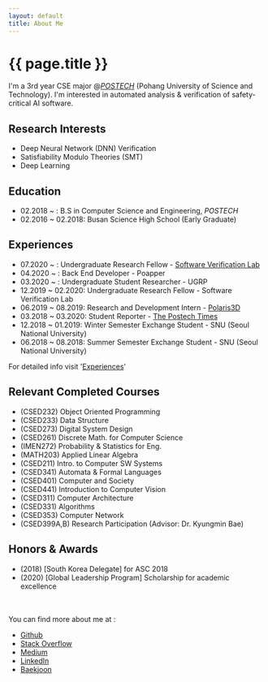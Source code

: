 ```yaml
---
layout: default
title: About Me
---
```


{{ page.title }}
================
I'm a 3rd year CSE major @[*POSTECH*](http://postech.ac.kr/eng/) (Pohang University of Science and Technology). I'm interested in automated analysis & verification of safety-critical AI software.  

Research Interests
------------------
- Deep Neural Network (DNN) Verification
- Satisfiability Modulo Theories (SMT)
- Deep Learning

Education
---------
- 02.2018 ~ : B.S in Computer Science and Engineering, *POSTECH*
- 02.2016 ~ 02.2018: Busan Science High School (Early Graduate)

Experiences
-----------
- 07.2020 ~ : Undergraduate Research Fellow - [Software Verification Lab](http://sevlab.postech.ac.kr/index.html)
- 04.2020 ~ : Back End Developer - Poapper
- 03.2020 ~ : Undergraduate Student Researcher - UGRP
- 12.2019 ~ 02.2020: Undergraduate Research Fellow - Software Verification Lab
- 06.2019 ~ 08.2019: Research and Development Intern - [Polaris3D](http://polaris3d.co)
- 03.2018 ~ 03.2020: Student Reporter - [The Postech Times](http://times.postech.ac.kr/index_eng.html)
- 12.2018 ~ 01.2019: Winter Semester Exchange Student - SNU (Seoul National University)
- 06.2018 ~ 08.2018: Summer Semester Exchange Student - SNU (Seoul National University)

For detailed info visit '[Experiences]({{site.baseurl}}/experience.html)'

Relevant Completed Courses
--------------------------
- (CSED232) Object Oriented Programming
- (CSED233) Data Structure
- (CSED273) Digital System Design
- (CSED261) Discrete Math. for Computer Science
- (IMEN272) Probability & Statistics for Eng.
- (MATH203) Applied Linear Algebra
- (CSED211) Intro. to Computer SW Systems
- (CSED341) Automata & Formal Languages
- (CSED401) Computer and Society
- (CSED441) Introduction to Computer Vision
- (CSED311) Computer Architecture
- (CSED331) Algorithms
- (CSED353) Computer Network
- (CSED399A,B) Research Participation (Advisor: Dr. Kyungmin Bae)

Honors & Awards
---------------
- (2018) [South Korea Delegate] for ASC 2018
- (2020) [Global Leadership Program] Scholarship for academic excellence

<br><br>
You can find more about me at :
- [Github](https://github.com/shchae7)
- [Stack Overflow](https://stackoverflow.com/users/11808157/shchae7?tab=profile)
- [Medium](https://medium.com/@seunghyunchae7)
- [LinkedIn](https://www.linkedin.com/in/chaeseunghyun2000/)
- [Baekjoon](https://www.acmicpc.net/user/shchae7)